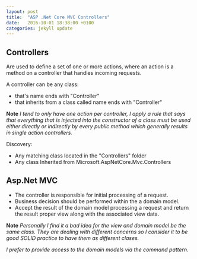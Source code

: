 ```yaml
---
layout: post
title:  "ASP .Net Core MVC Controllers"
date:   2016-10-01 18:38:00 +0100
categories: jekyll update
---
```


## Controllers

Are used to define a set of one or more actions, where an action is a method on
a controller that handles incoming requests.

A controller can be any class:

* that's name ends with "Controller"
* that inherits from a class called name ends with "Controller"

**Note** _I tend to only have one action per controller, I apply a rule that says
that everything that is injected into the constructor of a class must be used
either directly or indirectly by every public method which generally results in
single action controllers._


Discovery:

* Any matching class located in the "Controllers" folder
* Any class Inherited from Microsoft.AspNetCore.Mvc.Controllers

## Asp.Net MVC

* The controller is responsible for initial processing of a request.
* Business decision should be performed within the a domain model.
* Accept the result of the domain model processing a request and return the
result proper view along with the associated view data.

**Note** _Personally I find it a bad idea for the view and domain model be the
same class.  They are dealing with different concerns so I consider it to be
good SOLID practice to have them as different clases._

_I prefer to provide access to the domain models via the command pattern._
